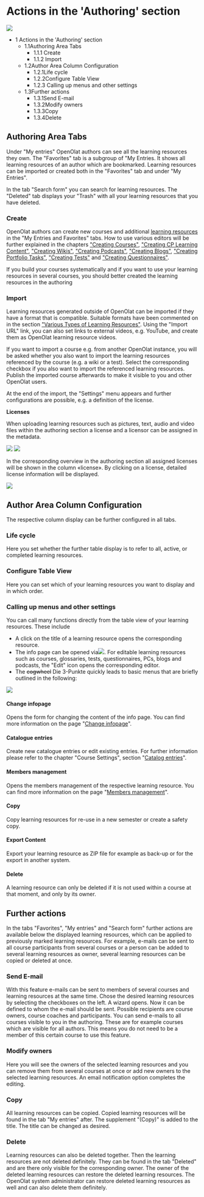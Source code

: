 #  Actions in the 'Authoring' section

![](assets/actions_authoring.png)

  * 1 Actions in the 'Authoring' section 
    * 1.1Authoring Area Tabs
      * 1.1.1 Create
      * 1.1.2 Import
    * 1.2Author Area Column Configuration
      * 1.2.1Life cycle
      * 1.2.2Configure Table View
      * 1.2.3 Calling up menus and other settings
    * 1.3Further actions
      * 1.3.1Send E-mail
      * 1.3.2Modify owners
      * 1.3.3Copy
      * 1.3.4Delete

## Authoring Area Tabs

Under "My entries" OpenOlat authors can see all the learning resources they
own. The "Favorites" tab is a subgroup of "My Entries. It shows all learning
resources of an author which are bookmarked. Learning resources can be
imported or created both in the "Favorites" tab and under "My Entries".

In the tab "Search form" you can search for learning resources. The "Deleted"
tab displays your "Trash" with all your learning resources that you have
deleted.

###  Create

OpenOlat authors can create new courses and additional [learning
resources](Various_Types_of_Learning_Resources.md) in the "My Entries and
Favorites" tabs. How to use various editors will be further explained in the
chapters ["Creating Courses"](Creating+Courses.html), ["Creating CP Learning
Content"](Creating+CP+Learning+Content.html), ["Creating
Wikis"](Creating+Wikis.html), ["Creating Podcasts"](Creating+Podcasts.html),
["Creating Blogs"](Creating+Blogs.html), ["Creating Portfolio
Tasks"](Creating+Portfolio+Tasks.html), ["Creating
Tests"](Creating+Tests.html) and ["Creating
Questionnaires"](Creating+Questionnaires.html).

If you build your courses systematically and if you want to use your learning
resources in several courses, you should better created the learning resources
in the authoring

###  Import

Learning resources generated outside of OpenOlat can be imported if they have
a format that is compatible. Suitable formats have been commented on in the
section ["Various Types of Learning
Resources"](Various+Types+of+Learning+Resources.html). Using the "Import URL"
link, you can also set links to external videos, e.g. YouTube, and create them
as OpenOlat learning resource videos.

If you want to import a course e.g. from another OpenOlat instance, you will
be asked whether you also want to import the learning resources referenced by
the course (e.g. a wiki or a test). Select the corresponding checkbox if you
also want to import the referenced learning resources. Publish the imported
course afterwards to make it visible to you and other OpenOlat users.

At the end of the import, the "Settings" menu appears and further
configurations are possible, e.g. a definition of the license.

 **Licenses**

When uploading learning resources such as pictures, text, audio and video
files within the authoring section a license and a licensor can be assigned in
the metadata.

![](assets/Autorenbereich_Lizenz01_EN.png)
![](assets/LizenzMgmt_01_EN2.png)

In the corresponding overview in the authoring section all assigned licenses
will be shown in the column «license». By clicking on a license, detailed
license information will be displayed.

![](assets/Autorenbereich_Lizenz.png)

## Author Area Column Configuration

The respective column display can be further configured in all tabs.

### Life cycle

Here you set whether the further table display is to refer to all, active, or
completed learning resources.

### Configure Table View

Here you can set which of your learning resources you want to display and in
which order.

  

###  Calling up menus and other settings

You can call many functions directly from the table view of your learning
resources. These include

  * A click on the title of a learning resource opens the corresponding resource.
  * The info page can be opened via![](assets/infopage_5e89ac_64.png). For editable learning resources such as courses, glossaries, tests, questionnaires, PCs, blogs and podcasts, the "Edit" icon opens the corresponding editor.
  * The ~~cogwheel~~ Die 3-Punkte quickly leads to basic menus that are briefly outlined in the following:

![](assets/Autorenbereich_3_Punkte.png)

#### Change infopage

Opens the form for changing the content of the info page. You can find more
information on the page "[Change
infopage](Course+Settings.html#CourseSettings-d14e1774)".

#### Catalogue entries

Create new catalogue entries or edit existing entries. For further information
please refer to the chapter "Course Settings", section "[Catalog
entries](Course+Settings.html#CourseSettings-d14e1825)".

#### Members management

Opens the members management of the respective learning resource. You can find
more information on the page "[Members management](Members+management.html)".

#### Copy

Copy learning resources for re-use in a new semester or create a safety copy.

#### Export Content

Export your learning resource as ZIP file for example as back-up or for the
export in another system.

#### Delete

A learning resource can only be deleted if it is not used within a course at
that moment, and only by its owner.

## Further actions

In the tabs "Favorites", "My entries" and "Search form" further actions are
available below the displayed learning resources, which can be applied to
previously marked learning resources. For example, e-mails can be sent to all
course participants from several courses or a person can be added to several
learning resources as owner, several learning resources can be copied or
deleted at once.

### Send E-mail

With this feature e-mails can be sent to members of several courses and
learning resources at the same time. Chose the desired learning resources by
selecting the checkboxes on the left. A wizard opens. Now it can be defined to
whom the e-mail should be sent. Possible recipients are course owners, course
coaches and participants. You can send e-mails to all courses visible to you
in the authoring. These are for example courses which are visible for all
authors. This means you do not need to be a member of this certain course to
use this feature.

### Modify owners

Here you will see the owners of the selected learning resources and you can
remove them from several courses at once or add new owners to the selected
learning resources. An email notification option completes the editing.

### Copy

All learning resources can be copied. Copied learning resources will be found
in the tab "My entries" after. The supplement "(Copy)" is added to the title.
The title can be changed as desired.

### Delete

Learning resources can also be deleted together. Then the learning resources
are not deleted definitely. They can be found in the tab "Deleted" and are
there only visible for the corresponding owner. The owner of the deleted
learning resources can restore the deleted learning resources. The OpenOlat
system administrator can restore deleted learning resources as well and can
also delete them definitely.

  

